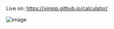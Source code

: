 Live on: https://viniqp.github.io/calculator/


![image](https://user-images.githubusercontent.com/60012562/184059062-c1606dff-a5dc-4199-9ddf-244f284ed00b.png)

